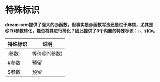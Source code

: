# 特殊标识

**dream-orm提供了强大的@函数，但事实是@函数写法还是过于麻烦，尤其是@?()参数转化，能否将其进行简化？因此提供了3个内置的特殊标识：`:`、`$`和`#`。**

| 特殊标识 | 说明         |
| -------- | ------------ |
| :参数    | 等价@?(参数) |
| #参数    | 预留         |
| $参数    | 预留         |

